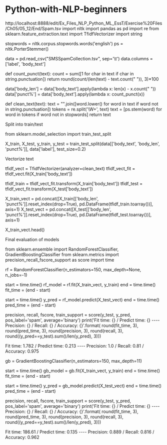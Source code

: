 # Python-with-NLP-beginners
http://localhost:8888/edit/Ex_Files_NLP_Python_ML_EssT/Exercise%20Files/Ch05/05_12/End/Spam.tsv
import nltk
import pandas as pd
import re
from sklearn.feature_extraction.text import TfidfVectorizer
import string

stopwords = nltk.corpus.stopwords.words('english')
ps = nltk.PorterStemmer()

data = pd.read_csv("SMSSpamCollection.tsv", sep='\t')
data.columns = ['label', 'body_text']

def count_punct(text):
    count = sum([1 for char in text if char in string.punctuation])
    return round(count/(len(text) - text.count(" ")), 3)*100

data['body_len'] = data['body_text'].apply(lambda x: len(x) - x.count(" "))
data['punct%'] = data['body_text'].apply(lambda x: count_punct(x))

def clean_text(text):
    text = "".join([word.lower() for word in text if word not in string.punctuation])
    tokens = re.split('\W+', text)
    text = [ps.stem(word) for word in tokens if word not in stopwords]
    return text

Split into train/test


from sklearn.model_selection import train_test_split

X_train, X_test, y_train, y_test = train_test_split(data[['body_text', 'body_len', 'punct%']], data['label'], test_size=0.2)

Vectorize text

tfidf_vect = TfidfVectorizer(analyzer=clean_text)
tfidf_vect_fit = tfidf_vect.fit(X_train['body_text'])

tfidf_train = tfidf_vect_fit.transform(X_train['body_text'])
tfidf_test = tfidf_vect_fit.transform(X_test['body_text'])

X_train_vect = pd.concat([X_train[['body_len', 'punct%']].reset_index(drop=True), 
           pd.DataFrame(tfidf_train.toarray())], axis=1)
X_test_vect = pd.concat([X_test[['body_len', 'punct%']].reset_index(drop=True), 
           pd.DataFrame(tfidf_test.toarray())], axis=1)

X_train_vect.head()

Final evaluation of models

from sklearn.ensemble import RandomForestClassifier, GradientBoostingClassifier
from sklearn.metrics import precision_recall_fscore_support as score
import time

rf = RandomForestClassifier(n_estimators=150, max_depth=None, n_jobs=-1)

start = time.time()
rf_model = rf.fit(X_train_vect, y_train)
end = time.time()
fit_time = (end - start)

start = time.time()
y_pred = rf_model.predict(X_test_vect)
end = time.time()
pred_time = (end - start)

precision, recall, fscore, train_support = score(y_test, y_pred, pos_label='spam', average='binary')
print('Fit time: {} / Predict time: {} ---- Precision: {} / Recall: {} / Accuracy: {}'.format(
    round(fit_time, 3), round(pred_time, 3), round(precision, 3), round(recall, 3), round((y_pred==y_test).sum()/len(y_pred), 3)))

Fit time: 1.782 / Predict time: 0.213 ---- Precision: 1.0 / Recall: 0.81 / Accuracy: 0.975
                    
                    
                    
gb = GradientBoostingClassifier(n_estimators=150, max_depth=11)

start = time.time()
gb_model = gb.fit(X_train_vect, y_train)
end = time.time()
fit_time = (end - start)

start = time.time()
y_pred = gb_model.predict(X_test_vect)
end = time.time()
pred_time = (end - start)

precision, recall, fscore, train_support = score(y_test, y_pred, pos_label='spam', average='binary')
print('Fit time: {} / Predict time: {} ---- Precision: {} / Recall: {} / Accuracy: {}'.format(
    round(fit_time, 3), round(pred_time, 3), round(precision, 3), round(recall, 3), 
    round((y_pred==y_test).sum()/len(y_pred), 3)))



Fit time: 186.61 / Predict time: 0.135 ---- Precision: 0.889 / Recall: 0.816 / Accuracy: 0.962
